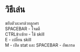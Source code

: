 
<!DOCTYPE html>
<html>
<head>

</head>
<body>
<h1>วิธีเล่น</h1>
ขยับตัวละครด้วยลูกศร<br>
SPACEBAR - โจมตี<br>
CTRLข้างซ้าย - ใช้ skill<br>
E - เปลี่ยน skill<br>
M - เปิด stat และ SPACEBAR - อัพเกรด<br>

</body>
</html>
